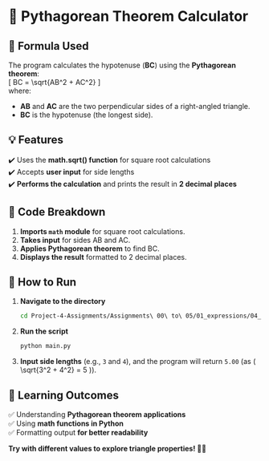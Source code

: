 # **📐 Pythagorean Theorem Calculator**  

## **🔢 Formula Used**  
The program calculates the hypotenuse (**BC**) using the **Pythagorean theorem**:  
\[
BC = \sqrt{AB^2 + AC^2}
\]  
where:  
- **AB** and **AC** are the two perpendicular sides of a right-angled triangle.  
- **BC** is the hypotenuse (the longest side).  

## **💡 Features**  
✔️ Uses the **math.sqrt() function** for square root calculations  
✔️ Accepts **user input** for side lengths  
✔️ **Performs the calculation** and prints the result in **2 decimal places**  

## **📝 Code Breakdown**  
1. **Imports `math` module** for square root calculations.  
2. **Takes input** for sides AB and AC.  
3. **Applies Pythagorean theorem** to find BC.  
4. **Displays the result** formatted to 2 decimal places.  

## **🚀 How to Run**  
1. **Navigate to the directory**  
   ```bash
   cd Project-4-Assignments/Assignments\ 00\ to\ 05/01_expressions/04_pythagorean_theorem/
   ```  
2. **Run the script**  
   ```bash
   python main.py
   ```  
3. **Input side lengths** (e.g., `3` and `4`), and the program will return `5.00` (as \( \sqrt{3^2 + 4^2} = 5 \)).  

## **🎯 Learning Outcomes**  
✅ Understanding **Pythagorean theorem applications**  
✅ Using **math functions in Python**  
✅ Formatting output **for better readability**  

**Try with different values to explore triangle properties! 📐✨**
